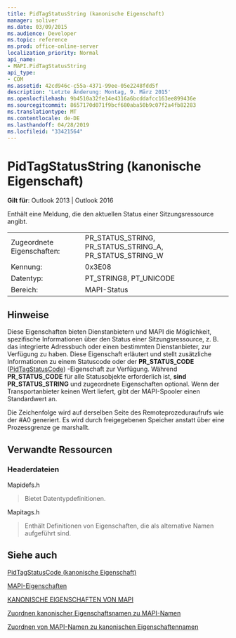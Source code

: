 ```yaml
---
title: PidTagStatusString (kanonische Eigenschaft)
manager: soliver
ms.date: 03/09/2015
ms.audience: Developer
ms.topic: reference
ms.prod: office-online-server
localization_priority: Normal
api_name:
- MAPI.PidTagStatusString
api_type:
- COM
ms.assetid: 42cd946c-c55a-4371-99ee-05e2248fdd5f
description: 'Letzte Änderung: Montag, 9. März 2015'
ms.openlocfilehash: 9b4510a32fe14e4316a6bcddafcc163ee899436e
ms.sourcegitcommit: 8657170d071f9bcf680aba50b9c07f2a4fb82283
ms.translationtype: MT
ms.contentlocale: de-DE
ms.lasthandoff: 04/28/2019
ms.locfileid: "33421564"
---
```

# <a name="pidtagstatusstring-canonical-property"></a>PidTagStatusString (kanonische Eigenschaft)

  
  
**Gilt für**: Outlook 2013 | Outlook 2016 
  
Enthält eine Meldung, die den aktuellen Status einer Sitzungsressource angibt. 
  
|||
|:-----|:-----|
|Zugeordnete Eigenschaften:  <br/> |PR_STATUS_STRING, PR_STATUS_STRING_A, PR_STATUS_STRING_W  <br/> |
|Kennung:  <br/> |0x3E08  <br/> |
|Datentyp:  <br/> |PT_STRING8, PT_UNICODE  <br/> |
|Bereich:  <br/> |MAPI-Status  <br/> |
   
## <a name="remarks"></a>Hinweise

Diese Eigenschaften bieten Dienstanbietern und MAPI die Möglichkeit, spezifische Informationen über den Status einer Sitzungsressource, z. B. das integrierte Adressbuch oder einen bestimmten Dienstanbieter, zur Verfügung zu haben. Diese Eigenschaft erläutert und stellt zusätzliche Informationen zu einem Statuscode oder der **PR_STATUS_CODE** ([PidTagStatusCode](pidtagstatuscode-canonical-property.md)) -Eigenschaft zur Verfügung. Während **PR_STATUS_CODE** für alle Statusobjekte erforderlich ist, **sind PR_STATUS_STRING** und zugeordnete Eigenschaften optional. Wenn der Transportanbieter keinen Wert liefert, gibt der MAPI-Spooler einen Standardwert an. 
  
Die Zeichenfolge wird auf derselben Seite des Remoteprozeduraufrufs wie der #A0 generiert. Es wird durch freigegebenen Speicher anstatt über eine Prozessgrenze ge marshallt.
  
## <a name="related-resources"></a>Verwandte Ressourcen

### <a name="header-files"></a>Headerdateien

Mapidefs.h
  
> Bietet Datentypdefinitionen.
    
Mapitags.h
  
> Enthält Definitionen von Eigenschaften, die als alternative Namen aufgeführt sind.
    
## <a name="see-also"></a>Siehe auch



[PidTagStatusCode (kanonische Eigenschaft)](pidtagstatuscode-canonical-property.md)


[MAPI-Eigenschaften](mapi-properties.md)
  
[KANONISCHE EIGENSCHAFTEN VON MAPI](mapi-canonical-properties.md)
  
[Zuordnen kanonischer Eigenschaftsnamen zu MAPI-Namen](mapping-canonical-property-names-to-mapi-names.md)
  
[Zuordnen von MAPI-Namen zu kanonischen Eigenschaftennamen](mapping-mapi-names-to-canonical-property-names.md)

